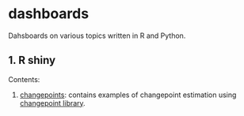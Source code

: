 # dashboards
Dahsboards on various topics written in R and Python.


## 1. R shiny

Contents: 

1. [changepoints](https://alxndrdiaz.shinyapps.io/changepoints/): contains examples of changepoint estimation using [changepoint library](https://github.com/rkillick/changepoint).
